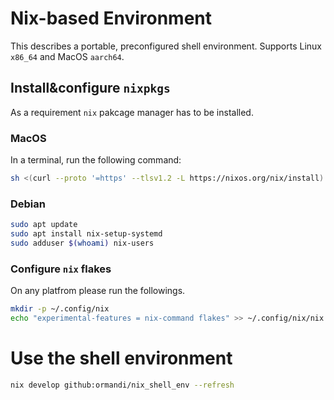 # Nix-based Environment

This describes a portable, preconfigured shell environment.
Supports Linux `x86_64` and MacOS `aarch64`.

## Install&configure `nixpkgs`

As a requirement `nix` pakcage manager has to be installed.

### MacOS

In a terminal, run the following command:

```bash
sh <(curl --proto '=https' --tlsv1.2 -L https://nixos.org/nix/install)
```

### Debian

```bash
sudo apt update
sudo apt install nix-setup-systemd
sudo adduser $(whoami) nix-users
```

### Configure `nix` flakes

On any platfrom please run the followings.

```bash
mkdir -p ~/.config/nix
echo "experimental-features = nix-command flakes" >> ~/.config/nix/nix.conf
```

# Use the shell environment

```bash
nix develop github:ormandi/nix_shell_env --refresh
```
